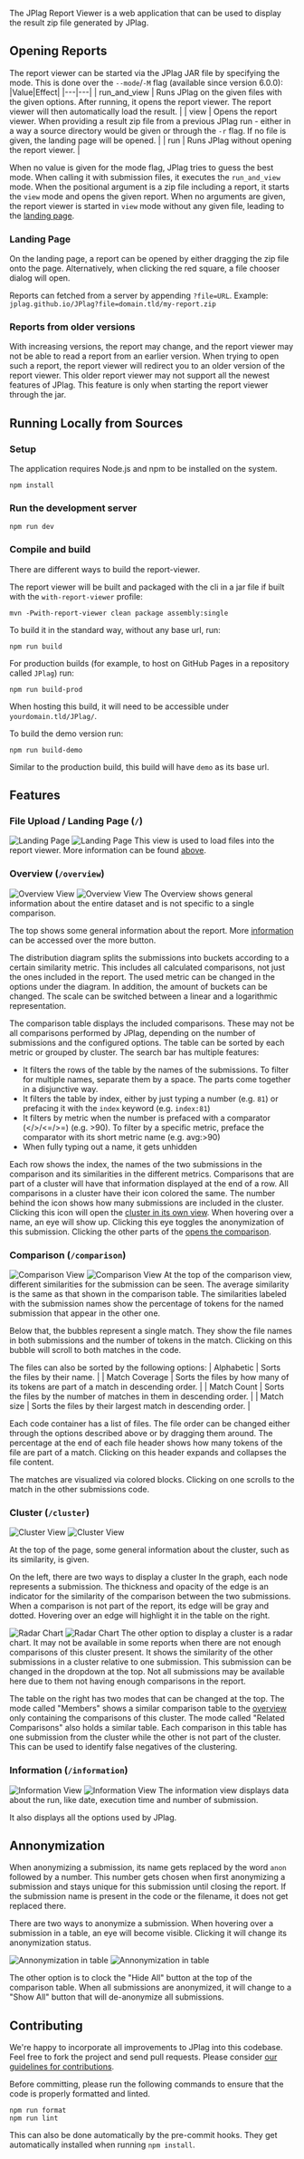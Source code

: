 The JPlag Report Viewer is a web application that can be used to display the result zip file generated by JPlag. 

## Opening Reports
The report viewer can be started via the JPlag JAR file by specifying the mode. This is done over the `--mode`/`-M` flag (available since version 6.0.0):
|Value|Effect|
|---|---|
| run_and_view | Runs JPlag on the given files with the given options. After running, it opens the report viewer. The report viewer will then automatically load the result. |
| view | Opens the report viewer. When providing a result zip file from a previous JPlag run - either in a way a source directory would be given or through the `-r` flag. If no file is given, the landing page will be opened. |
| run | Runs JPlag without opening the report viewer. |

When no value is given for the mode flag, JPlag tries to guess the best mode. When calling it with submission files, it executes the `run_and_view` mode. When the positional argument is a zip file including a report, it starts the `view` mode and opens the given report. When no arguments are given, the report viewer is started in `view` mode without any given file, leading to the [landing page](#file-upload--landing-page-).

### Landing Page
On the landing page, a report can be opened by either dragging the zip file onto the page. Alternatively, when clicking the red square, a file chooser dialog will open.

Reports can fetched from a server by appending `?file=URL`. 
Example: `jplag.github.io/JPlag?file=domain.tld/my-report.zip` 

### Reports from older versions
With increasing versions, the report may change, and the report viewer may not be able to read a report from an earlier version. 
When trying to open such a report, the report viewer will redirect you to an older version of the report viewer.
This older report viewer may not support all the newest features of JPlag.
This feature is only when starting the report viewer through the jar.

## Running Locally from Sources

### Setup
The application requires Node.js and npm to be installed on the system.
```
npm install
```

### Run the development server
```
npm run dev
```

### Compile and build
There are different ways to build the report-viewer.

The report viewer will be built and packaged with the cli in a jar file if built with the `with-report-viewer` profile:
```
mvn -Pwith-report-viewer clean package assembly:single
```

To build it in the standard way, without any base url, run:
```
npm run build
```

For production builds (for example, to host on GitHub Pages in a repository called `JPlag`) run:
```
npm run build-prod
```
When hosting this build, it will need to be accessible under `yourdomain.tld/JPlag/`.


To build the demo version run:
```
npm run build-demo
```
Similar to the production build, this build will have `demo` as its base url.

## Features

### File Upload / Landing Page (`/`)
![Landing Page](./images/7_landing_dark.png#gh-dark-mode-only)
![Landing Page](./images/7_landing_light.png#gh-light-mode-only)
This view is used to load files into the report viewer. More information can be found [above](#landing-page).

### Overview (`/overview`)
![Overview View](./images/7_overview_dark.png#gh-dark-mode-only)
![Overview View](./images/7_overview_light.png#gh-light-mode-only)
The Overview shows general information about the entire dataset and is not specific to a single comparison.

The top shows some general information about the report. More [information](#information-information) can be accessed over the more button.

The distribution diagram splits the submissions into buckets according to a certain similarity metric. This includes all calculated comparisons, not just the ones included in the report.
The used metric can be changed in the options under the diagram. In addition, the amount of buckets can be changed. The scale can be switched between a linear and a logarithmic representation.

The comparison table displays the included comparisons. These may not be all comparisons performed by JPlag, depending on the number of submissions and the configured options. The table can be sorted by each metric or grouped by cluster. 
The search bar has multiple features:
- It filters the rows of the table by the names of the submissions. To filter for multiple names, separate them by a space. The parts come together in a disjunctive way.
- It filters the table by index, either by just typing a number (e.g. `81`) or prefacing it with the `index` keyword (e.g. `index:81`)
- It filters by metric when the number is prefaced with a comparator (</>/<=/>=) (e.g. >90). To filter by a specific metric, preface the comparator with its short metric name (e.g. avg:>90)
- When fully typing out a name, it gets unhidden

Each row shows the index, the names of the two submissions in the comparison and its similarities in the different metrics. Comparisons that are part of a cluster will have that information displayed at the end of a row. All comparisons in a cluster have their icon colored the same. The number behind the icon shows how many submissions are included in the cluster. Clicking this icon will open the [cluster in its own view](#cluster-cluster).
When hovering over a name, an eye will show up. Clicking this eye toggles the anonymization of this submission.
Clicking the other parts of the [opens the comparison](#comparison-comparison).

### Comparison (`/comparison`)
![Comparison View](./images/7_comparison_dark.png#gh-dark-mode-only)
![Comparison View](./images/7_comparison_light.png#gh-light-mode-only)
At the top of the comparison view, different similarities for the submission can be seen. The average similarity is the same as that shown in the comparison table. The similarities labeled with the submission names show the percentage of tokens for the named submission that appear in the other one.

Below that, the bubbles represent a single match. They show the file names in both submissions and the number of tokens in the match. Clicking on this bubble will scroll to both matches in the code.

The files can also be sorted by the following options:
| Alphabetic | Sorts the files by their name. |
| Match Coverage | Sorts the files by how many of its tokens are part of a match in descending order. |
| Match Count | Sorts the files by the number of matches in them in descending order. |
| Match size | Sorts the files by their largest match in descending order. |

Each code container has a list of files. The file order can be changed either through the options described above or by dragging them around.
The percentage at the end of each file header shows how many tokens of the file are part of a match.
Clicking on this header expands and collapses the file content.

The matches are visualized via colored blocks. Clicking on one scrolls to the match in the other submissions code.

### Cluster (`/cluster`)
![Cluster View](./images/7_cluster_dark.png#gh-dark-mode-only)
![Cluster View](./images/7_cluster_light.png#gh-light-mode-only)

At the top of the page, some general information about the cluster, such as its similarity, is given.

On the left, there are two ways to display a cluster
In the graph, each node represents a submission. The thickness and opacity of the edge is an indicator for the similarity of the comparison between the two submissions. When a comparison is not part of the report, its edge will be gray and dotted. Hovering over an edge will highlight it in the table on the right.

![Radar Chart](./images/7_radar_dark.png#gh-dark-mode-only)
![Radar Chart](./images/7_radar_light.png#gh-light-mode-only)
The other option to display a cluster is a radar chart. It may not be available in some reports when there are not enough comparisons of this cluster present.
It shows the similarity of the other submissions in a cluster relative to one submission. This submission can be changed in the dropdown at the top. Not all submissions may be available here due to them not having enough comparisons in the report. 

The table on the right has two modes that can be changed at the top.
The mode called "Members" shows a similar comparison table to the [overview](#overview-overview) only containing the comparisons of this cluster.
The mode called "Related Comparisons" also holds a similar table. Each comparison in this table has one submission from the cluster while the other is not part of the cluster. This can be used to identify false negatives of the clustering.

### Information (`/information`)
![Information View](./images/7_information_dark.png#gh-dark-mode-only)
![Information View](./images/7_information_light.png#gh-light-mode-only)
The information view displays data about the run, like date, execution time and number of submission.

It also displays all the options used by JPlag.

## Annonymization
When anonymizing a submission, its name gets replaced by the word `anon` followed by a number. This number gets chosen when first anonymizing a submission and stays unique for this submission until closing the report. If the submission name is present in the code or the filename, it does not get replaced there.

There are two ways to anonymize a submission. When hovering over a submission in a table, an eye will become visible. Clicking it will change its anonymization status.

![Annonymization in table](./images/7_anoneye_dark.png#gh-dark-mode-only)
![Annonymization in table](./images/7_anoneye_light.png#gh-light-mode-only)

The other option is to clock the "Hide All" button at the top of the comparison table. When all submissions are anonymized, it will change to a "Show All" button that will de-anonymize all submissions.


## Contributing

We're happy to incorporate all improvements to JPlag into this codebase. Feel free to fork the project and send pull requests. Please consider [our guidelines for contributions](https://github.com/jplag/JPlag/wiki/3.-Contributing-to-JPlag).

Before committing, please run the following commands to ensure that the code is properly formatted and linted.
```
npm run format
npm run lint
```
This can also be done automatically by the pre-commit hooks. They get automatically installed when running `npm install`.
